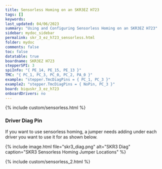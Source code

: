 ```yaml
---
title: Sensorless Homing on an SKR3EZ H723
tags: []
keywords: 
last_updated: 04/06/2023
summary: "Using and Configuring Sensorless Homing on an SKR3EZ H723"
sidebar: mydoc_sidebar
permalink: skr_3_ez_h723_sensorless.html
folder: mydoc
comments: false
toc: false
datatable: true
boardname: SKR3EZ H723
stepperSPI: 3
spiInfo: "{ PE_14, PE_15, PE_13 }"
TMC: "{ PC_1, PC_3, PC_0, PC_2, PA_0 }"
example: "stepper.TmcDiagPins = { PC_1, PC_3 }"
example2: "stepper.TmcDiagPins = { NoPin, PC_3 }"
board: biquskr_3_ez_h723
onboardDrivers: no
---
```


{% include custom/sensorless.html %}

### Driver Diag Pin

If you want to use sensorless homing, a jumper needs adding under each driver you want to use it for as shown below.

{% include image.html file="skr3_diag.png" alt="SKR3 Diag" caption="SKR3 Sensorless Homing Jumper Locations" %}

{% include custom/sensorless_2.html %}
